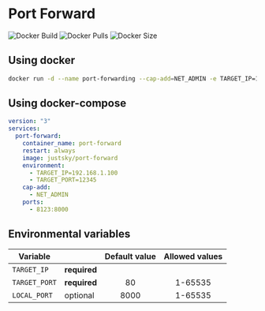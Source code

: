 # Port Forward
![Docker Build](https://github.com/just5ky/port-forward/workflows/Docker/badge.svg) ![Docker Pulls](https://img.shields.io/docker/pulls/justsky/port-forward) ![Docker Size](https://img.shields.io/docker/image-size/justsky/port-forward?color=orange)


## Using docker
```sh
docker run -d --name port-forwarding --cap-add=NET_ADMIN -e TARGET_IP=192.168.1.100 -e TARGET_PORT=12345 -p 8123:8000 justsky/port-forward
```

## Using docker-compose
```yml
version: "3"
services:
  port-forward:
    container_name: port-forward
    restart: always
    image: justsky/port-forward
    environment:
      - TARGET_IP=192.168.1.100
      - TARGET_PORT=12345
    cap-add:
      - NET_ADMIN
    ports:
      - 8123:8000
```

## Environmental variables
| Variable | | Default value | Allowed values |
| --- | --- | :---:| :---: |
| `TARGET_IP` | **required** | | |
| `TARGET_PORT` | **required** | 80 | 1-65535 |
| `LOCAL_PORT` | optional | 8000 | 1-65535 |
